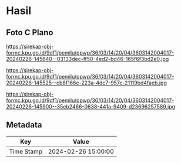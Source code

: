 # Hasil

## Foto C Plano

https://sirekap-obj-formc.kpu.go.id/9df1/pemilu/ppwp/36/03/14/20/04/3603142004017-20240226-145640--03133dec-ff50-4ed2-bd46-165f6f3bd2e0.jpg

https://sirekap-obj-formc.kpu.go.id/9df1/pemilu/ppwp/36/03/14/20/04/3603142004017-20240226-145525--cb8f166e-223a-4dc7-957c-21119bd4faeb.jpg

https://sirekap-obj-formc.kpu.go.id/9df1/pemilu/ppwp/36/03/14/20/04/3603142004017-20240226-145900--35eb2466-0638-441a-9409-d23696257589.jpg


## Metadata

| Key        | Value               |
| ---------- | ------------------- |
| Time Stamp | 2024-02-26 15:00:00 |



